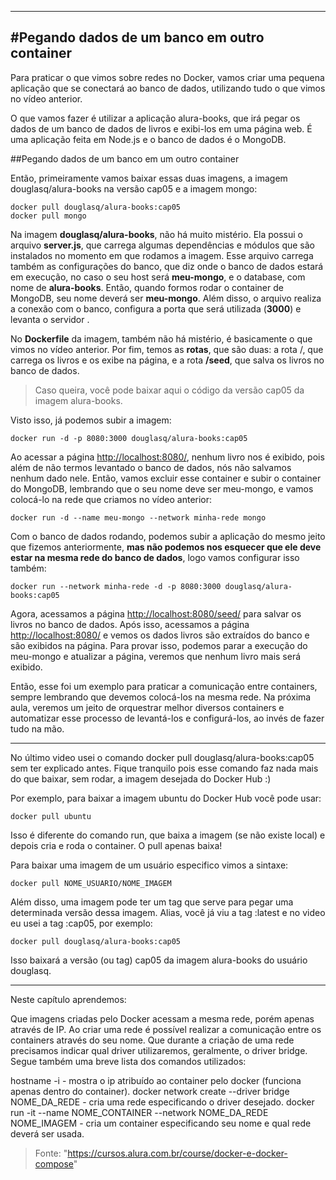 -------------------------------------------------------------------
#Pegando dados de um banco em outro container
-------------------------------------------------------------------

Para praticar o que vimos sobre redes no Docker, vamos criar uma pequena aplicação que se conectará ao banco de dados, utilizando tudo o que vimos no vídeo anterior.

O que vamos fazer é utilizar a aplicação alura-books, que irá pegar os dados de um banco de dados de livros e exibi-los em uma página web. É uma aplicação feita em Node.js e o banco de dados é o MongoDB.

##Pegando dados de um banco em um outro container

Então, primeiramente vamos baixar essas duas imagens, a imagem douglasq/alura-books na versão cap05 e a imagem mongo:

```
docker pull douglasq/alura-books:cap05
docker pull mongo
```
Na imagem **douglasq/alura-books**, não há muito mistério. Ela possui o arquivo __server.js__, que carrega algumas dependências e módulos que são instalados no momento em que rodamos a imagem. Esse arquivo carrega também as configurações do banco, que diz onde o banco de dados estará em execução, no caso o seu host será **meu-mongo**, e o database, com nome de __alura-books__. Então, quando formos rodar o container de MongoDB, seu nome deverá ser **meu-mongo**. Além disso, o arquivo realiza a conexão com o banco, configura a porta que será utilizada (**3000**) e levanta o servidor .

No **Dockerfile** da imagem, também não há mistério, é basicamente o que vimos no vídeo anterior. Por fim, temos as __rotas__, que são duas: a rota /, que carrega os livros e os exibe na página, e a rota **/seed**, que salva os livros no banco de dados.

> Caso queira, você pode baixar aqui o código da versão cap05 da imagem alura-books.

Visto isso, já podemos subir a imagem:

	docker run -d -p 8080:3000 douglasq/alura-books:cap05
	
Ao acessar a página [http://localhost:8080/](http://localhost:8080/), nenhum livro nos é exibido, pois além de não termos levantado o banco de dados, nós não salvamos nenhum dado nele. Então, vamos excluir esse container e subir o container do MongoDB, lembrando que o seu nome deve ser meu-mongo, e vamos colocá-lo na rede que criamos no vídeo anterior:

	docker run -d --name meu-mongo --network minha-rede mongo
	
Com o banco de dados rodando, podemos subir a aplicação do mesmo jeito que fizemos anteriormente, **mas não podemos nos esquecer que ele deve estar na mesma rede do banco de dados**, logo vamos configurar isso também:

	docker run --network minha-rede -d -p 8080:3000 douglasq/alura-books:cap05
	
Agora, acessamos a página [http://localhost:8080/seed/](http://localhost:8080/seed/) para salvar os livros no banco de dados. Após isso, acessamos a página [http://localhost:8080/](http://localhost:8080/) e vemos os dados livros são extraídos do banco e são exibidos na página. Para provar isso, podemos parar a execução do meu-mongo e atualizar a página, veremos que nenhum livro mais será exibido.

Então, esse foi um exemplo para praticar a comunicação entre containers, sempre lembrando que devemos colocá-los na mesma rede. Na próxima aula, veremos um jeito de orquestrar melhor diversos containers e automatizar esse processo de levantá-los e configurá-los, ao invés de fazer tudo na mão.

---------------------------------------------------------------------
No último video usei o comando docker pull douglasq/alura-books:cap05 sem ter explicado antes. Fique tranquilo pois esse comando faz nada mais do que baixar, sem rodar, a imagem desejada do Docker Hub :)

Por exemplo, para baixar a imagem ubuntu do Docker Hub você pode usar:

	docker pull ubuntu
Isso é diferente do comando run, que baixa a imagem (se não existe local) e depois cria e roda o container. O pull apenas baixa!

Para baixar uma imagem de um usuário especifico vimos a sintaxe:

	docker pull NOME_USUARIO/NOME_IMAGEM
Além disso, uma imagem pode ter um tag que serve para pegar uma determinada versão dessa imagem. Alias, você já viu a tag :latest e no video eu usei a tag :cap05, por exemplo:

	docker pull douglasq/alura-books:cap05
Isso baixará a versão (ou tag) cap05 da imagem alura-books do usuário douglasq.

---------------------------------------------------------------------
Neste capítulo aprendemos:

Que imagens criadas pelo Docker acessam a mesma rede, porém apenas através de IP.
Ao criar uma rede é possível realizar a comunicação entre os containers através do seu nome.
Que durante a criação de uma rede precisamos indicar qual driver utilizaremos, geralmente, o driver bridge.
Segue também uma breve lista dos comandos utilizados:

hostname -i - mostra o ip atribuído ao container pelo docker (funciona apenas dentro do container).
docker network create --driver bridge NOME_DA_REDE - cria uma rede especificando o driver desejado.
docker run -it --name NOME_CONTAINER --network NOME_DA_REDE NOME_IMAGEM - cria um container especificando seu nome e qual rede deverá ser usada.


>Fonte: "https://cursos.alura.com.br/course/docker-e-docker-compose"


